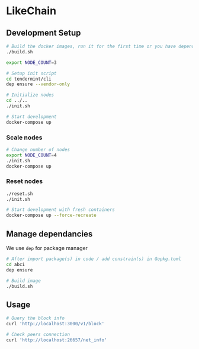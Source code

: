 
# LikeChain

## Development Setup
```sh
# Build the docker images, run it for the first time or you have dependency updates
./build.sh

export NODE_COUNT=3

# Setup init script
cd tendermint/cli
dep ensure --vendor-only

# Initialize nodes
cd ../..
./init.sh

# Start development
docker-compose up
```

### Scale nodes
```sh
# Change number of nodes
export NODE_COUNT=4
./init.sh
docker-compose up
```

### Reset nodes
```sh
./reset.sh
./init.sh

# Start development with fresh containers
docker-compose up --force-recreate
```

## Manage dependancies
We use `dep` for package manager
```sh
# After import package(s) in code / add constrain(s) in Gopkg.toml
cd abci
dep ensure

# Build image
./build.sh
```

## Usage
```sh
# Query the block info
curl 'http://localhost:3000/v1/block'

# Check peers connection
curl 'http://localhost:26657/net_info'
```
